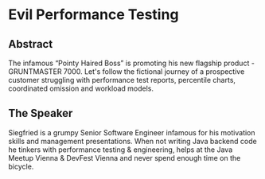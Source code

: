 # Evil Performance Testing

## Abstract

The infamous “Pointy Haired Boss” is promoting his new flagship product - GRUNTMASTER 7000. Let's follow the fictional journey of a prospective customer struggling with performance test reports, percentile charts, coordinated omission and workload models.

## The Speaker

Siegfried is a grumpy Senior Software Engineer infamous for his motivation skills and management presentations. When not writing Java backend code he tinkers with performance testing & engineering, helps at the Java Meetup Vienna & DevFest Vienna and never spend enough time on the bicycle.